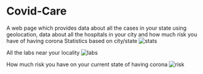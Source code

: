 # Covid-Care
A web page which provides data about all the cases in your state using geolocation, data about all the hospitals in your city and how much risk you have of having corona
Statistics based on city/state
![stats](https://user-images.githubusercontent.com/74761614/104838999-83aef080-58e4-11eb-9bfe-9787b4ec1bc3.jpeg)

All the labs near your locality 
![labs](https://user-images.githubusercontent.com/74761614/104839002-84478700-58e4-11eb-974f-077252e27ff2.jpeg)

How much risk you have on your current state of having corona
![risk](https://user-images.githubusercontent.com/74761614/104839004-84e01d80-58e4-11eb-859c-23f0f4f54820.jpeg)
